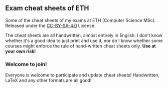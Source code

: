 ## Exam cheat sheets of ETH

Some of the cheat sheets of my exams at ETH (Computer Science MSc). Released under the [CC-BY-SA-4.0](https://choosealicense.com/licenses/cc-by-sa-4.0/) License.

The cheat sheets are all handwritten, almost entirely in English. I don't know whether it's a good idea to just print and use it, nor do I know whether some courses might enforce the rule of hand-written cheat sheets only. **Use at your own risk!**

### Welcome to join!

Everyone is welcome to participate and update cheat sheets! Handwritten, LaTeX and any other formats are all good!